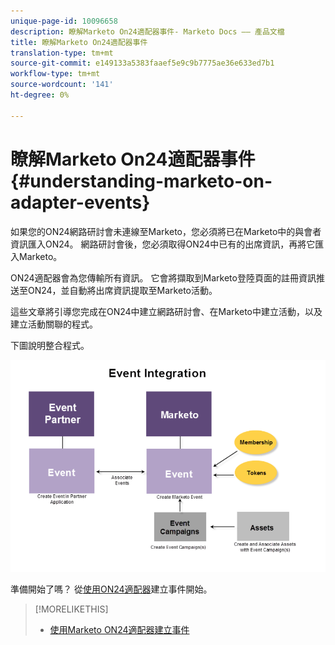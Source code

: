 ```yaml
---
unique-page-id: 10096658
description: 瞭解Marketo On24適配器事件- Marketo Docs —— 產品文檔
title: 瞭解Marketo On24適配器事件
translation-type: tm+mt
source-git-commit: e149133a5383faaef5e9c9b7775ae36e633ed7b1
workflow-type: tm+mt
source-wordcount: '141'
ht-degree: 0%

---
```



# 瞭解Marketo On24適配器事件{#understanding-marketo-on-adapter-events}

如果您的ON24網路研討會未連線至Marketo，您必須將已在Marketo中的與會者資訊匯入ON24。 網路研討會後，您必須取得ON24中已有的出席資訊，再將它匯入Marketo。

ON24適配器會為您傳輸所有資訊。 它會將擷取到Marketo登陸頁面的註冊資訊推送至ON24，並自動將出席資訊提取至Marketo活動。

這些文章將引導您完成在ON24中建立網路研討會、在Marketo中建立活動，以及建立活動關聯的程式。

下圖說明整合程式。

![](assets/image2015-12-16-11-3a26-3a29.png)

準備開始了嗎？ 從[使用ON24適配器](../../../../../product-docs/demand-generation/events/create-an-event/create-an-event-with-the-marketo-on24-adapter.md)建立事件開始。

>[!MORELIKETHIS]
>
>* [使用Marketo ON24適配器建立事件](../../../../../product-docs/demand-generation/events/create-an-event/create-an-event-with-the-marketo-on24-adapter.md)

>



